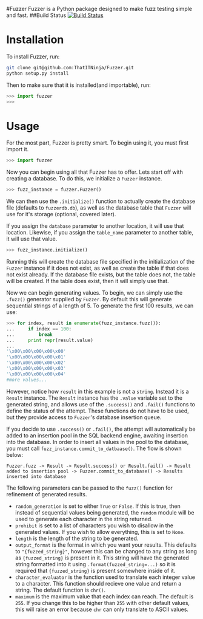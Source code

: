 #Fuzzer
Fuzzer is a Python package designed to make fuzz testing simple and fast.
##Build Status [![Build Status](https://travis-ci.org/ThatITNinja/Fuzzer.png?branch=master)](https://travis-ci.org/ThatITNinja/Fuzzer)

Installation
======
To install Fuzzer, run:

```bash
git clone git@github.com:ThatITNinja/Fuzzer.git
python setup.py install
```


Then to make sure that it is installed(and importable), run:

```python
>>> import fuzzer
>>>
```


Usage
======
For the most part, Fuzzer is pretty smart. To begin using it, you must first import it.

```python
>>> import fuzzer
```

Now you can begin using all that Fuzzer has to offer. Lets start off with creating a database. To do this, we initialize a `Fuzzer` instance.

```python
>>> fuzz_instance = fuzzer.Fuzzer()
```

We can then use the `.initialize()` function to actually create the database file (defaults to `fuzzerdb.db`), as well as the database table that `Fuzzer` will use for it's storage (optional, covered later).

If you assign the `database` parameter to another location, it will use that location. Likewise, if you assign the `table_name` parameter to another table, it will use that value.

```python
>>> fuzz_instance.initialize()
```

Running this will create the database file specified in the initialization of the `Fuzzer` instance if it does not exist, as well as create the table if that does not exist already. If the database file exists, but the table does not, the table will be created. If the table does exist, then it will simply use that.

Now we can begin generating values. To begin, we can simply use the `.fuzz()` generator supplied by `Fuzzer`. By default this will generate sequential strings of a length of 5. To generate the first 100 results, we can use:

```python
>>> for index, result in enumerate(fuzz_instance.fuzz()):
...     if index == 100:
...         break
...     print repr(result.value)
...
'\x00\x00\x00\x00\x00'
'\x00\x00\x00\x00\x01'
'\x00\x00\x00\x00\x02'
'\x00\x00\x00\x00\x03'
'\x00\x00\x00\x00\x04'
#more values...
```

However, notice how `result` in this example is not a `string`. Instead it is a `Result` instance. The `Result` instance has the `.value` variable set to the generated string, and allows use of the `.success()` and `.fail()` functions to define the status of the attempt. These functions do not have to be used, but they provide access to `Fuzzer`'s database insertion queue.

If you decide to use `.success()` or `.fail()`, the attempt will automatically be added to an insertion pool in the SQL backend engine, awaiting insertion into the database. In order to insert all values in the pool to the database, you must call `fuzz_instance.commit_to_datbaase()`. The flow is shown below:

```
Fuzzer.fuzz -> Result -> Result.success() or Result.fail() -> Result added to insertion pool -> Fuzzer.commit_to_database() -> Results inserted into database
```

The following parameters can be passed to the `fuzz()` function for refinement of generated results.

* `random_generation` is set to either `True` or `False`. If this is true, then instead of sequential values being generated, the `random` module will be used to generate each character in the string returned.
* `prohibit` is set to a list of characters you wish to disallow in the generated values. If you wish to allow everything, this is set to `None`.
* `length` is the length of the string to be generated.
* `output_format` is the format in which you want your results. This defaults to `"{fuzzed_string}"`, however this can be changed to any string as long as `{fuzzed_string}` is present in it. This string will have the generated string formatted into it using `.format(fuzzed_string=...)` so it is required that `{fuzzed_string}` is present somewhere inside of it.
* `character_evaluator` is the function used to translate each integer value to a character. This function should recieve one value and return a string. The default function is `chr()`.
* `maximum` is the maximum value that each index can reach. The default is `255`. If you change this to be higher than `255` with other default values, this will raise an error because `chr` can only translate to ASCII values.
